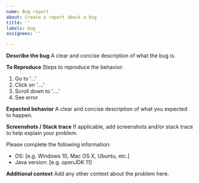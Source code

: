 ```yaml
---
name: Bug report
about: Create a report about a bug
title: ''
labels: bug
assignees: ''

---
```


**Describe the bug**
A clear and concise description of what the bug is.

**To Reproduce**
Steps to reproduce the behavior:
1. Go to '...'
2. Click on '....'
3. Scroll down to '....'
4. See error

**Expected behavior**
A clear and concise description of what you expected to happen.

**Screenshots / Stack trace**
If applicable, add screenshots and/or stack trace to help explain your problem.

Please complete the following information:
 - OS: [e.g. Windows 10, Mac OS X, Ubuntu, etc.]
 - Java version: [e.g. openJDK 11]

**Additional context**
Add any other context about the problem here.
